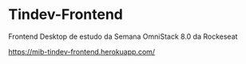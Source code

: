 # Tindev-Frontend
 Frontend Desktop de estudo da Semana OmniStack 8.0 da Rockeseat

https://mib-tindev-frontend.herokuapp.com/
